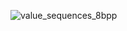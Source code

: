 ![value_sequences_8bpp](https://github.com/JeffreySarnoff/WindowedFunctions.jl/assets/1682118/5128d53b-f30e-4808-ba11-e6fb62cac127)
